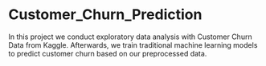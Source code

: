 # Customer_Churn_Prediction
In this project we conduct exploratory data analysis with Customer Churn Data from Kaggle. Afterwards, we train traditional machine learning models to predict customer churn based on our preprocessed data.
